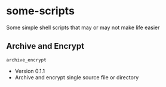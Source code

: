 # some-scripts
Some simple shell scripts that may or may not make life easier

## Archive and Encrypt

`archive_encrypt`  
- Version 0.1.1
- Archive and encrypt single source file or directory  

